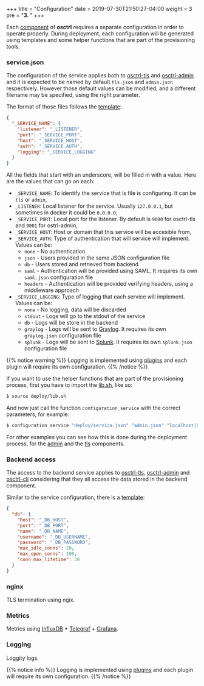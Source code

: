 +++
title = "Configuration"
date = 2019-07-30T21:50:27-04:00
weight = 3
pre = "<b>3. </b>"
+++

Each [component](/components/) of **osctrl** requires a separate configuration in order to operate properly. During deployment, each configuration will be generated using templates and some helper functions that are part of the provisioning tools.

### service.json

The configuration of the service applies both to [osctrl-tls](/components/osctrl-tls/) and [osctrl-admin](/components/osctrl-admin/) and it is expected to be named by default `tls.json` and `admin.json` respectively. However those default values can be modified, and a different filename may be specified, using the right parameter.

The format of those files follows the [template](https://github.com/jmpsec/osctrl/blob/master/deploy/service.json):

```json
{
  "_SERVICE_NAME": {
    "listener": "_LISTENER",
    "port": "_SERVICE_PORT",
    "host": "_SERVICE_HOST",
    "auth": "_SERVICE_AUTH",
    "logging": "_SERVICE_LOGGING"
  }
}
```

All the fields that start with an underscore, will be filled in with a value. Here are the values that can go on each:

* `_SERVICE_NAME`: To identify the service that is file is configuring. It can be `tls` or `admin`,
* `_LISTENER`: Local listener for the service. Usually `127.0.0.1`, but sometimes in docker it could be `0.0.0.0`,
* `_SERVICE_PORT`: Local port for the listener. By default is `9000` for osctrl-tls and `9001` for ostrl-admin,
* `_SERVICE_HOST`: Host or domain that this service will be accesible from,
* `_SERVICE_AUTH`: Type of authentication that will service will implement. Values can be:
  * `none` - No authentication
  * `json` - Users provided in the same JSON configuration file
  * `db` - Users stored and retrieved from backend
  * `saml` - Authentication will be provided using SAML. It requires its own `saml.json` configuration file
  * `headers` - Authentication will be provided verifying headers, using a middleware approach
* `_SERVICE_LOGGING`: Type of logging that each service will implement. Values can be:
  * `none` - No logging, data will be discarded
  * `stdout` - Logs will go to the stdout of the service
  * `db` - Logs will be store in the backend
  * `graylog` - Logs will be sent to [Graylog](https://www.graylog.org/). It requires its own `graylog.json` configuration file
  * `splunk` - Logs will be sent to [Splunk](https://www.splunk.com/). It requires its own `splunk.json` configuration file

{{% notice warning %}}
Logging is implemented using [plugins](https://github.com/javuto/osctrl/tree/master/plugins) and each plugin will require its own configuration.
{{% /notice %}}

If you want to use the helper functions that are part of the provisioning process, first you have to import the [lib.sh](https://github.com/jmpsec/osctrl/blob/master/deploy/lib.sh), like so:

```bash
$ source deploy/lib.sh
```

And now just call the function `configuration_service` with the correct parameters, for example:

```bash
$ configuration_service "deploy/service.json" "admin.json" "localhost|9001" "admin" "0.0.0.0" "db" "db"
```

For other examples you can see how this is done during the deployment process, for the [admin](https://github.com/jmpsec/osctrl/blob/master/deploy/provision.sh#L517) and the [tls](https://github.com/jmpsec/osctrl/blob/master/deploy/provision.sh#L499) components.

### Backend access

The access to the backend service applies to [osctrl-tls](/components/osctrl-tls/), [osctrl-admin](/components/osctrl-admin/) and [osctrl-cli](/components/osctrl-cli/) considering that they all access the data stored in the backend component.

Similar to the service configuration, there is a [template](https://github.com/jmpsec/osctrl/blob/master/deploy/db.json):

```json
{
  "db": {
    "host": "_DB_HOST",
    "port": "_DB_PORT",
    "name": "_DB_NAME",
    "username": "_DB_USERNAME",
    "password": "_DB_PASSWORD",
    "max_idle_conns": 20,
    "max_open_conns": 100,
    "conn_max_lifetime": 30
  }
}
```

### nginx

TLS termination using ngix.

### Metrics

Metrics using [InfluxDB](https://www.influxdata.com/products/influxdb-overview/) + [Telegraf](https://www.influxdata.com/time-series-platform/telegraf/) + [Grafana](https://grafana.com/).

### Logging

Loggity logs.

{{% notice info %}}
Logging is implemented using [plugins](https://github.com/javuto/osctrl/tree/master/plugins) and each plugin will require its own configuration.
{{% /notice %}}
